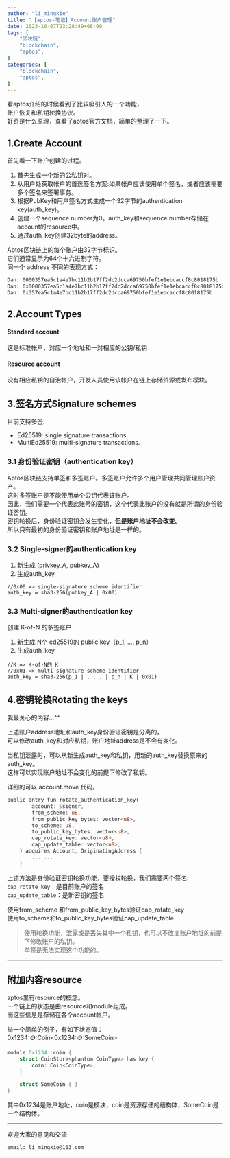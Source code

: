 ```yaml
---
author: "li_mingxie"
title: "【aptos-笔记】Account账户管理"
date: 2023-10-07T23:28:49+08:00
tags: [
    "区块链",
    "blockchain",
    "aptos",
]
categories: [
    "blockchain",
    "aptos",
]
---
```


看aptos介绍的时候看到了比较吸引人的一个功能，  
账户恢复和私钥轮换协议。  
好奇是什么原理，查看了aptos官方文档，简单的整理了一下。
<!--more-->  




## 1.Create Account

首先看一下账户创建的过程。

1. 首先生成一个新的公私钥对。  
2. 从用户处获取帐户的首选签名方案:如果帐户应该使用单个签名，或者应该需要多个签名来签署事务。  
3. 根据PubKey和用户签名方式生成一个32字节的authentication key(auth_key)。  
4. 创建一个sequence number为0。auth_key和sequence number存储在account的resource中。  
5. 通过auth_key创建32byte的address。  

Aptos区块链上的每个账户由32字节标识。  
它们通常显示为64个十六进制字符。  
同一个 address 不同的表现方式：  

```bash
Dan: 0000357ea5c1a4e7bc11b2b17ff2dc2dcca69750bfef1e1ebcaccf8c8018175b 
Dan: 0x0000357ea5c1a4e7bc11b2b17ff2dc2dcca69750bfef1e1ebcaccf8c8018175b
Dan: 0x357ea5c1a4e7bc11b2b17ff2dc2dcca69750bfef1e1ebcaccf8c8018175b
```

## 2.Account Types

#### Standard account  

这是标准帐户，对应一个地址和一对相应的公钥/私钥

#### Resource account  

没有相应私钥的自治帐户，开发人员使用该帐户在链上存储资源或发布模块。

## 3.签名方式Signature schemes

目前支持多签:  
* Ed25519: single signature transactions  
* MultiEd25519: multi-signature transactions.  

### 3.1 身份验证密钥（authentication key）

Aptos区块链支持单签和多签账户。多签账户允许多个用户管理共同管理账户资产。  
这时多签账户是不能使用单个公钥代表该账户。  
因此，我们需要一个代表此账号的密钥，这个代表此账户的没有就是所谓的身份验证密钥。  
密钥轮换后，身份验证密钥会发生变化，**但是账户地址不会改变。**  
所以只有最初的身份验证密钥和账户地址是一样的。  

### 3.2 Single-signer的authentication key

1. 新生成 (privkey_A, pubkey_A)
2. 生成auth_key

```
//0x00 => single-signature scheme identifier
auth_key = sha3-256(pubkey_A | 0x00)
```

### 3.3 Multi-signer的authentication key

创建 K-of-N 的多签账户
1. 新生成 N个 ed25519的 public key（p_1, ..., p_n）
2. 生成auth_key

```
//K => K-of-N的 K
//0x01 => multi-signature scheme identifier
auth_key = sha3-256(p_1 | . . . | p_n | K | 0x01)
```

## 4.密钥轮换Rotating the keys

我最关心的内容...^^

上述账户address地址和auth_key身份验证密钥是分离的，  
可以修改auth_key和对应私钥，账户地址address是不会有变化。  

当私钥泄露时，可以从新生成auth_key和私钥，用新的auth_key替换原来的auth_key。  
这样可以实现账户地址不会变化的前提下修改了私钥。

详细的可以 account.move 代码。

```rust
public entry fun rotate_authentication_key(
        account: &signer,
        from_scheme: u8,
        from_public_key_bytes: vector<u8>,
        to_scheme: u8,
        to_public_key_bytes: vector<u8>,
        cap_rotate_key: vector<u8>,
        cap_update_table: vector<u8>,
    ) acquires Account, OriginatingAddress {
        ... ...
    }
```

上述方法是身份验证密钥轮换功能，要授权轮换，我们需要两个签名:  
`cap_rotate_key`：是目前账户的签名  
`cap_update_table`：是新密钥的签名  

使用from_scheme 和from_public_key_bytes验证cap_rotate_key  
使用to_scheme和to_public_key_bytes验证cap_update_table  

> 使用轮换功能，泄露或是丢失其中一个私钥，也可以不改变账户地址的前提下修改账户的私钥。  
> 单签是无法实现这个功能的。


----------------------------------------------

## 附加内容resource

aptos里有resource的概念。  
一个链上的状态是由resource和module组成。  
而这些信息是存储在各个account帐户。  

举一个简单的例子，有如下状态值：  
0x1234::coin::Coin<0x1234::coin::SomeCoin>  

```rust
module 0x1234::coin {
    struct CoinStore<phantom CoinType> has key {
        coin: Coin<CoinType>,
    }

    struct SomeCoin { }
}
```

其中0x1234是账户地址，coin是模块，coin是资源存储的结构体，SomeCoin是一个结构体。


----------------------------------------------
欢迎大家的意见和交流

`email: li_mingxie@163.com`
